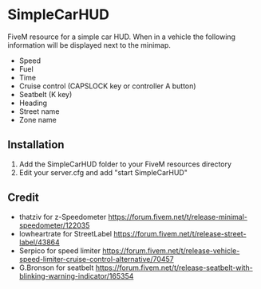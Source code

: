 # SimpleCarHUD

FiveM resource for a simple car HUD. When in a vehicle the following information will be displayed next to the minimap.

* Speed
* Fuel
* Time
* Cruise control (CAPSLOCK key or controller A button)
* Seatbelt (K key)
* Heading
* Street name
* Zone name

## Installation

1. Add the SimpleCarHUD folder to your FiveM resources directory
2. Edit your server.cfg and add "start SimpleCarHUD"

## Credit

* thatziv for z-Speedometer https://forum.fivem.net/t/release-minimal-speedometer/122035
* lowheartrate for StreetLabel https://forum.fivem.net/t/release-street-label/43864
* Serpico for speed limiter https://forum.fivem.net/t/release-vehicle-speed-limiter-cruise-control-alternative/70457
* G.Bronson for seatbelt https://forum.fivem.net/t/release-seatbelt-with-blinking-warning-indicator/165354
